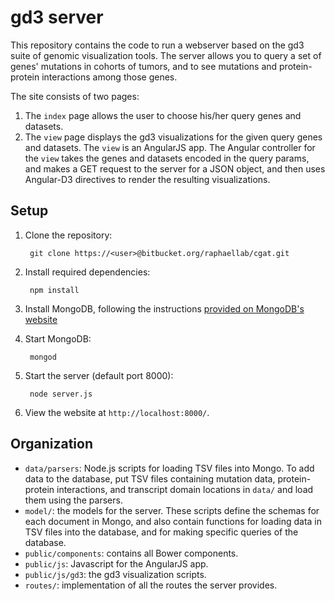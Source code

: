 # gd3 server
This repository contains the code to run a webserver based on the gd3 suite of genomic visualization tools. The server allows you to query a set of genes' mutations in cohorts of tumors, and to see mutations and protein-protein interactions among those genes.

The site consists of two pages:

1. The `index` page allows the user to choose his/her query genes and datasets.
2. The `view` page displays the gd3 visualizations for the given query genes and datasets. The `view` is an AngularJS app. The Angular controller for the `view` takes the genes and datasets encoded in the query params, and makes a GET request to the server for a JSON object, and then uses Angular-D3 directives to render the resulting visualizations.

## Setup

1. Clone the repository:

        git clone https://<user>@bitbucket.org/raphaellab/cgat.git

2. Install required dependencies:

        npm install

3. Install MongoDB, following the instructions [provided on MongoDB's website](http://docs.mongodb.org/manual/tutorial/install-mongodb-on-os-x/)

4. Start MongoDB:

        mongod

5. Start the server (default port 8000):

        node server.js

6. View the website at `http://localhost:8000/`.

## Organization
* `data/parsers`: Node.js scripts for loading TSV files into Mongo. To add data to the database, put TSV files containing mutation data, protein-protein interactions, and transcript domain locations in `data/` and load them using the parsers. 
* `model/`: the models for the server. These scripts define the schemas for each document in Mongo, and also contain functions for loading data in TSV files into the database, and for making specific queries of the database.
* `public/components`: contains all Bower components.
* `public/js`: Javascript for the AngularJS app.
* `public/js/gd3`: the gd3 visualization scripts.
* `routes/`: implementation of all the routes the server provides.